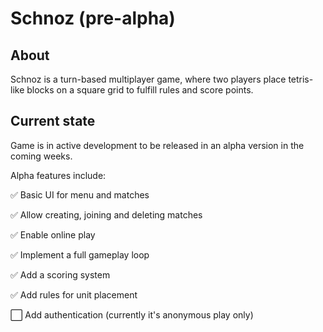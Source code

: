 # Schnoz (pre-alpha)

## About

Schnoz is a turn-based multiplayer game, where two players place tetris-like blocks on a square grid to fulfill rules and score points.

## Current state

Game is in active development to be released in an alpha version in the coming weeks.

Alpha features include:

✅ Basic UI for menu and matches

✅ Allow creating, joining and deleting matches

✅ Enable online play

✅ Implement a full gameplay loop

✅ Add a scoring system

✅ Add rules for unit placement

⬜️ Add authentication (currently it's anonymous play only)
